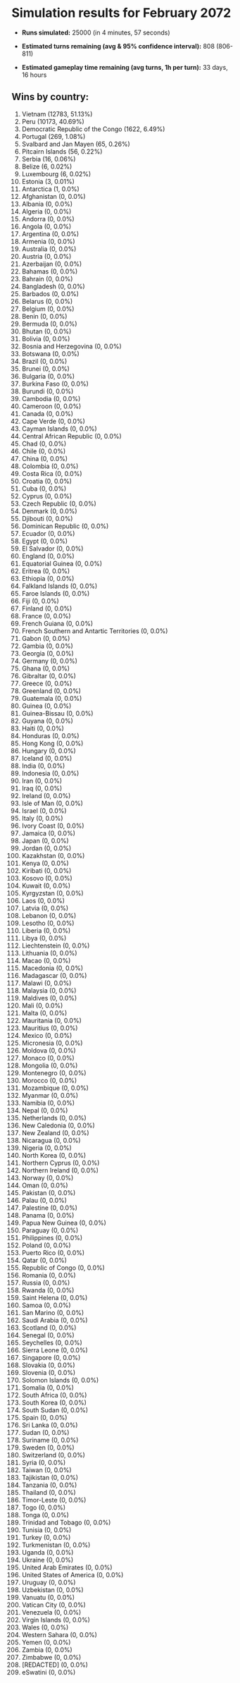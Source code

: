 # Simulation results for February 2072

* **Runs simulated:** 25000 (in 4 minutes, 57 seconds)

* **Estimated turns remaining (avg & 95% confidence interval):** 808 (806-811)

* **Estimated gameplay time remaining (avg turns, 1h per turn):** 33 days, 16 hours

## Wins by country:
1. Vietnam (12783, 51.13%)
2. Peru (10173, 40.69%)
3. Democratic Republic of the Congo (1622, 6.49%)
4. Portugal (269, 1.08%)
5. Svalbard and Jan Mayen (65, 0.26%)
6. Pitcairn Islands (56, 0.22%)
7. Serbia (16, 0.06%)
8. Belize (6, 0.02%)
9. Luxembourg (6, 0.02%)
10. Estonia (3, 0.01%)
11. Antarctica (1, 0.0%)
12. Afghanistan (0, 0.0%)
13. Albania (0, 0.0%)
14. Algeria (0, 0.0%)
15. Andorra (0, 0.0%)
16. Angola (0, 0.0%)
17. Argentina (0, 0.0%)
18. Armenia (0, 0.0%)
19. Australia (0, 0.0%)
20. Austria (0, 0.0%)
21. Azerbaijan (0, 0.0%)
22. Bahamas (0, 0.0%)
23. Bahrain (0, 0.0%)
24. Bangladesh (0, 0.0%)
25. Barbados (0, 0.0%)
26. Belarus (0, 0.0%)
27. Belgium (0, 0.0%)
28. Benin (0, 0.0%)
29. Bermuda (0, 0.0%)
30. Bhutan (0, 0.0%)
31. Bolivia (0, 0.0%)
32. Bosnia and Herzegovina (0, 0.0%)
33. Botswana (0, 0.0%)
34. Brazil (0, 0.0%)
35. Brunei (0, 0.0%)
36. Bulgaria (0, 0.0%)
37. Burkina Faso (0, 0.0%)
38. Burundi (0, 0.0%)
39. Cambodia (0, 0.0%)
40. Cameroon (0, 0.0%)
41. Canada (0, 0.0%)
42. Cape Verde (0, 0.0%)
43. Cayman Islands (0, 0.0%)
44. Central African Republic (0, 0.0%)
45. Chad (0, 0.0%)
46. Chile (0, 0.0%)
47. China (0, 0.0%)
48. Colombia (0, 0.0%)
49. Costa Rica (0, 0.0%)
50. Croatia (0, 0.0%)
51. Cuba (0, 0.0%)
52. Cyprus (0, 0.0%)
53. Czech Republic (0, 0.0%)
54. Denmark (0, 0.0%)
55. Djibouti (0, 0.0%)
56. Dominican Republic (0, 0.0%)
57. Ecuador (0, 0.0%)
58. Egypt (0, 0.0%)
59. El Salvador (0, 0.0%)
60. England (0, 0.0%)
61. Equatorial Guinea (0, 0.0%)
62. Eritrea (0, 0.0%)
63. Ethiopia (0, 0.0%)
64. Falkland Islands (0, 0.0%)
65. Faroe Islands (0, 0.0%)
66. Fiji (0, 0.0%)
67. Finland (0, 0.0%)
68. France (0, 0.0%)
69. French Guiana (0, 0.0%)
70. French Southern and Antartic Territories (0, 0.0%)
71. Gabon (0, 0.0%)
72. Gambia (0, 0.0%)
73. Georgia (0, 0.0%)
74. Germany (0, 0.0%)
75. Ghana (0, 0.0%)
76. Gibraltar (0, 0.0%)
77. Greece (0, 0.0%)
78. Greenland (0, 0.0%)
79. Guatemala (0, 0.0%)
80. Guinea (0, 0.0%)
81. Guinea-Bissau (0, 0.0%)
82. Guyana (0, 0.0%)
83. Haiti (0, 0.0%)
84. Honduras (0, 0.0%)
85. Hong Kong (0, 0.0%)
86. Hungary (0, 0.0%)
87. Iceland (0, 0.0%)
88. India (0, 0.0%)
89. Indonesia (0, 0.0%)
90. Iran (0, 0.0%)
91. Iraq (0, 0.0%)
92. Ireland (0, 0.0%)
93. Isle of Man (0, 0.0%)
94. Israel (0, 0.0%)
95. Italy (0, 0.0%)
96. Ivory Coast (0, 0.0%)
97. Jamaica (0, 0.0%)
98. Japan (0, 0.0%)
99. Jordan (0, 0.0%)
100. Kazakhstan (0, 0.0%)
101. Kenya (0, 0.0%)
102. Kiribati (0, 0.0%)
103. Kosovo (0, 0.0%)
104. Kuwait (0, 0.0%)
105. Kyrgyzstan (0, 0.0%)
106. Laos (0, 0.0%)
107. Latvia (0, 0.0%)
108. Lebanon (0, 0.0%)
109. Lesotho (0, 0.0%)
110. Liberia (0, 0.0%)
111. Libya (0, 0.0%)
112. Liechtenstein (0, 0.0%)
113. Lithuania (0, 0.0%)
114. Macao (0, 0.0%)
115. Macedonia (0, 0.0%)
116. Madagascar (0, 0.0%)
117. Malawi (0, 0.0%)
118. Malaysia (0, 0.0%)
119. Maldives (0, 0.0%)
120. Mali (0, 0.0%)
121. Malta (0, 0.0%)
122. Mauritania (0, 0.0%)
123. Mauritius (0, 0.0%)
124. Mexico (0, 0.0%)
125. Micronesia (0, 0.0%)
126. Moldova (0, 0.0%)
127. Monaco (0, 0.0%)
128. Mongolia (0, 0.0%)
129. Montenegro (0, 0.0%)
130. Morocco (0, 0.0%)
131. Mozambique (0, 0.0%)
132. Myanmar (0, 0.0%)
133. Namibia (0, 0.0%)
134. Nepal (0, 0.0%)
135. Netherlands (0, 0.0%)
136. New Caledonia (0, 0.0%)
137. New Zealand (0, 0.0%)
138. Nicaragua (0, 0.0%)
139. Nigeria (0, 0.0%)
140. North Korea (0, 0.0%)
141. Northern Cyprus (0, 0.0%)
142. Northern Ireland (0, 0.0%)
143. Norway (0, 0.0%)
144. Oman (0, 0.0%)
145. Pakistan (0, 0.0%)
146. Palau (0, 0.0%)
147. Palestine (0, 0.0%)
148. Panama (0, 0.0%)
149. Papua New Guinea (0, 0.0%)
150. Paraguay (0, 0.0%)
151. Philippines (0, 0.0%)
152. Poland (0, 0.0%)
153. Puerto Rico (0, 0.0%)
154. Qatar (0, 0.0%)
155. Republic of Congo (0, 0.0%)
156. Romania (0, 0.0%)
157. Russia (0, 0.0%)
158. Rwanda (0, 0.0%)
159. Saint Helena (0, 0.0%)
160. Samoa (0, 0.0%)
161. San Marino (0, 0.0%)
162. Saudi Arabia (0, 0.0%)
163. Scotland (0, 0.0%)
164. Senegal (0, 0.0%)
165. Seychelles (0, 0.0%)
166. Sierra Leone (0, 0.0%)
167. Singapore (0, 0.0%)
168. Slovakia (0, 0.0%)
169. Slovenia (0, 0.0%)
170. Solomon Islands (0, 0.0%)
171. Somalia (0, 0.0%)
172. South Africa (0, 0.0%)
173. South Korea (0, 0.0%)
174. South Sudan (0, 0.0%)
175. Spain (0, 0.0%)
176. Sri Lanka (0, 0.0%)
177. Sudan (0, 0.0%)
178. Suriname (0, 0.0%)
179. Sweden (0, 0.0%)
180. Switzerland (0, 0.0%)
181. Syria (0, 0.0%)
182. Taiwan (0, 0.0%)
183. Tajikistan (0, 0.0%)
184. Tanzania (0, 0.0%)
185. Thailand (0, 0.0%)
186. Timor-Leste (0, 0.0%)
187. Togo (0, 0.0%)
188. Tonga (0, 0.0%)
189. Trinidad and Tobago (0, 0.0%)
190. Tunisia (0, 0.0%)
191. Turkey (0, 0.0%)
192. Turkmenistan (0, 0.0%)
193. Uganda (0, 0.0%)
194. Ukraine (0, 0.0%)
195. United Arab Emirates (0, 0.0%)
196. United States of America (0, 0.0%)
197. Uruguay (0, 0.0%)
198. Uzbekistan (0, 0.0%)
199. Vanuatu (0, 0.0%)
200. Vatican City (0, 0.0%)
201. Venezuela (0, 0.0%)
202. Virgin Islands (0, 0.0%)
203. Wales (0, 0.0%)
204. Western Sahara (0, 0.0%)
205. Yemen (0, 0.0%)
206. Zambia (0, 0.0%)
207. Zimbabwe (0, 0.0%)
208. [REDACTED] (0, 0.0%)
209. eSwatini (0, 0.0%)
